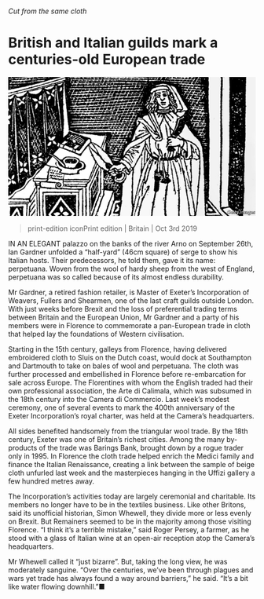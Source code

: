 ###### Cut from the same cloth

# British and Italian guilds mark a centuries-old European trade 

![image](images/20191005_BRP006_0.jpg) 

> print-edition iconPrint edition | Britain | Oct 3rd 2019 

IN AN ELEGANT palazzo on the banks of the river Arno on September 26th, Ian Gardner unfolded a “half-yard” (46cm square) of serge to show his Italian hosts. Their predecessors, he told them, gave it its name: perpetuana. Woven from the wool of hardy sheep from the west of England, perpetuana was so called because of its almost endless durability. 

Mr Gardner, a retired fashion retailer, is Master of Exeter’s Incorporation of Weavers, Fullers and Shearmen, one of the last craft guilds outside London. With just weeks before Brexit and the loss of preferential trading terms between Britain and the European Union, Mr Gardner and a party of his members were in Florence to commemorate a pan-European trade in cloth that helped lay the foundations of Western civilisation. 

Starting in the 15th century, galleys from Florence, having delivered embroidered cloth to Sluis on the Dutch coast, would dock at Southampton and Dartmouth to take on bales of wool and perpetuana. The cloth was further processed and embellished in Florence before re-embarcation for sale across Europe. The Florentines with whom the English traded had their own professional association, the Arte di Calimala, which was subsumed in the 18th century into the Camera di Commercio. Last week’s modest ceremony, one of several events to mark the 400th anniversary of the Exeter Incorporation’s royal charter, was held at the Camera’s headquarters. 

All sides benefited handsomely from the triangular wool trade. By the 18th century, Exeter was one of Britain’s richest cities. Among the many by-products of the trade was Barings Bank, brought down by a rogue trader only in 1995. In Florence the cloth trade helped enrich the Medici family and finance the Italian Renaissance, creating a link between the sample of beige cloth unfurled last week and the masterpieces hanging in the Uffizi gallery a few hundred metres away. 

The Incorporation’s activities today are largely ceremonial and charitable. Its members no longer have to be in the textiles business. Like other Britons, said its unofficial historian, Simon Whewell, they divide more or less evenly on Brexit. But Remainers seemed to be in the majority among those visiting Florence. “I think it’s a terrible mistake,” said Roger Persey, a farmer, as he stood with a glass of Italian wine at an open-air reception atop the Camera’s headquarters. 

Mr Whewell called it “just bizarre”. But, taking the long view, he was moderately sanguine. “Over the centuries, we’ve been through plagues and wars yet trade has always found a way around barriers,” he said. “It’s a bit like water flowing downhill.”■ 

